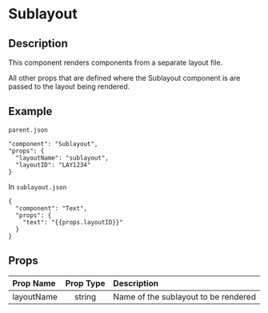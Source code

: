 # Sublayout

## Description

This component renders components from a separate layout file.

All other props that are defined where the Sublayout component is are passed to the layout being rendered.

## Example

`parent.json`
```
"component": "Sublayout",
"props": {
  "layoutName": "sublayout",
  "layoutID": "LAY1234"
}
```

In `sublayout.json`
```
{
  "component": "Text",
  "props": {
    "text": "{{props.layoutID}}"
  }
}
```

## Props

| Prop Name | Prop Type | Description |
| :-------- | :-------: | :---------- |
| layoutName | string | Name of the sublayout to be rendered |

